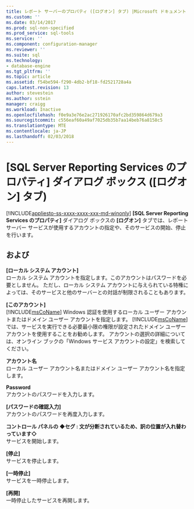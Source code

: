 ```yaml
---
title: レポート サーバーのプロパティ ([ログオン] タブ) |Microsoft ドキュメント
ms.custom: ''
ms.date: 03/14/2017
ms.prod: sql-non-specified
ms.prod_service: sql-tools
ms.service: ''
ms.component: configuration-manager
ms.reviewer: ''
ms.suite: sql
ms.technology:
- database-engine
ms.tgt_pltfrm: ''
ms.topic: article
ms.assetid: f54be594-f290-4db2-bf18-fd2521728a4a
caps.latest.revision: 13
author: stevestein
ms.author: sstein
manager: craigg
ms.workload: Inactive
ms.openlocfilehash: f0e9a3e76e2ac271926170afc2bd359864d679a3
ms.sourcegitcommit: c556eaf60a49af7025db35b7aa14beb76a8158c5
ms.translationtype: MTE
ms.contentlocale: ja-JP
ms.lasthandoff: 02/03/2018
---
```

# <a name="report-server-properties-log-on-tab"></a>[SQL Server Reporting Services のプロパティ] ダイアログ ボックス ([ログオン] タブ)
[!INCLUDE[appliesto-ss-xxxx-xxxx-xxx-md-winonly](../../includes/appliesto-ss-xxxx-xxxx-xxx-md-winonly.md)]
**[SQL Server Reporting Services のプロパティ]** ダイアログ ボックスの **[ログオン]** タブでは、レポート サーバー サービスが使用するアカウントの指定や、そのサービスの開始、停止を行います。  
  
## <a name="options"></a>および  
 **[ローカル システム アカウント]**  
 ローカル システム アカウントを指定します。このアカウントはパスワードを必要としません。 ただし、ローカル システム アカウントに与えられている特権によっては、そのサービスと他のサーバーとの対話が制限されることもあります。  
  
 **[このアカウント]**  
 [!INCLUDE[msCoName](../../includes/msconame-md.md)] Windows 認証を使用するローカル ユーザー アカウントまたはドメイン ユーザー アカウントを指定します。 [!INCLUDE[msCoName](../../includes/msconame-md.md)] では、サービスを実行できる必要最小限の権限が設定されたドメイン ユーザー アカウントを使用することをお勧めします。 アカウントの選択の詳細については、オンライン ブックの「Windows サービス アカウントの設定」を検索してください。  
  
 **アカウント名**  
 ローカル ユーザー アカウント名またはドメイン ユーザー アカウント名を指定します。  
  
 **Password**  
 アカウントのパスワードを入力します。  
  
 **[パスワードの確認入力]**  
 アカウントのパスワードを再度入力します。  
  
 **コントロール パネルの  ◆セグ : 文が分断されているため、訳の位置が入れ替わっています◇**  
 サービスを開始します。  
  
 **[停止]**  
 サービスを停止します。  
  
 **[一時停止]**  
 サービスを一時停止します。  
  
 **[再開]**  
 一時停止したサービスを再開します。  
  
  
